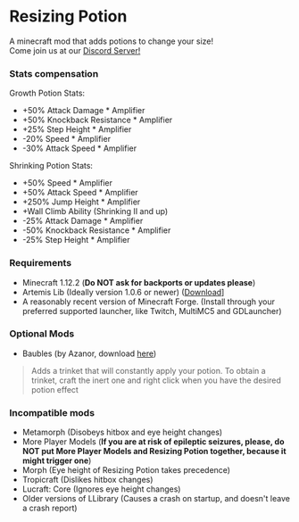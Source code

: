 # Resizing Potion
A minecraft mod that adds potions to change your size!  
Come join us at our [Discord Server!](https://discord.gg/GK7464z)

### Stats compensation
Growth Potion Stats:
- +50% Attack Damage * Amplifier
- +50% Knockback Resistance * Amplifier
- +25% Step Height * Amplifier
- -20% Speed * Amplifier
- -30% Attack Speed * Amplifier
  
Shrinking Potion Stats:
- +50% Speed * Amplifier
- +50% Attack Speed * Amplifier
- +250% Jump Height * Amplifier
- +Wall Climb Ability (Shrinking II and up)
- -25% Attack Damage * Amplifier
- -50% Knockback Resistance * Amplifier
- -25% Step Height * Amplifier

### Requirements
- Minecraft 1.12.2 (**Do NOT ask for backports or updates please**)
- Artemis Lib (Ideally version 1.0.6 or newer) ([Download](https://www.curseforge.com/minecraft/mc-mods/artemislib)]
- A reasonably recent version of Minecraft Forge. (Install through your preferred supported launcher, like Twitch, MultiMC5 and GDLauncher)

### Optional Mods
- Baubles (by Azanor, download [here](https://www.curseforge.com/minecraft/mc-mods/baubles))
> Adds a trinket that will constantly apply your potion. To obtain a trinket, craft the inert one and right click when you have the desired potion effect

### Incompatible mods
- Metamorph (Disobeys hitbox and eye height changes)
- More Player Models (**If you are at risk of epileptic seizures, please, do NOT put More Player Models and Resizing Potion together, because it might trigger one**)
- Morph (Eye height of Resizing Potion takes precedence)
- Tropicraft (Dislikes hitbox changes)
- Lucraft: Core (Ignores eye height changes)
- Older versions of LLibrary (Causes a crash on startup, and doesn't leave a crash report)
